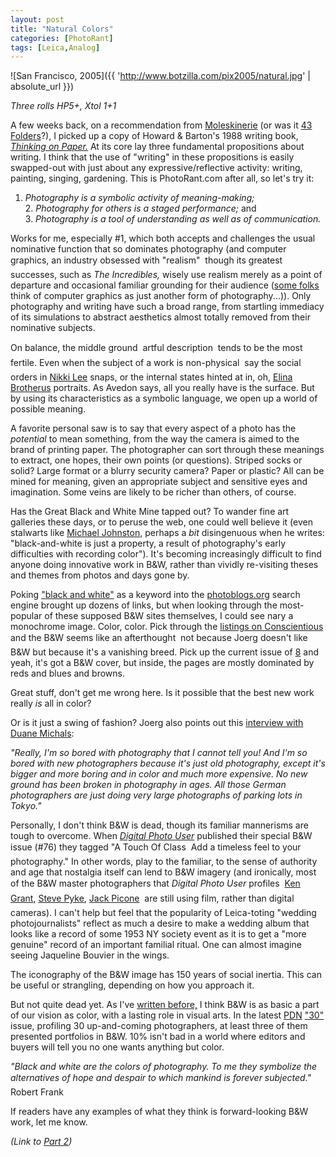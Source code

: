 ```yaml
---
layout: post
title: "Natural Colors"
categories: [PhotoRant]
tags: [Leica,Analog]
---
```



![San Francisco, 2005]({{ 'http://www.botzilla.com/pix2005/natural.jpg' | absolute_url }})


<i>Three rolls HP5+, Xtol 1+1</i>

A few weeks back, on a recommendation from <a href="http://www.moleskinerie.com/">Moleskinerie</a> (or was it <a href="http://www.43folders.com/">43 Folders</a>?), I picked up a copy of Howard & Barton's 1988 writing book, <a href="http://www.powells.com/cgi-bin/biblio?partner_id=25342&cgi=biblio&show=trade+paperback:0688077587:0688077587:4.95"><cite>Thinking on Paper.</cite></a> At its core lay three fundamental propositions about writing. I think that the use of "writing" in these propositions is easily swapped-out with just about any expressive/reflective activity: writing, painting, singing, gardening. This is PhotoRant.com after all, so let's try it:

<!--more-->
1. <i>Photography is a symbolic activity of meaning-making;</i><br />2. <i>Photography for others is a staged performance;</i> and<br />3. <i>Photography is a tool of understanding as well as of communication.</i>

Works for me, especially #1, which both accepts and challenges the usual nominative function that so dominates photography (and computer graphics, an industry obsessed with "realism" &#151; though its greatest successes, such as <i>The Incredibles,</i> wisely use realism merely as a point of departure and occasional familiar grounding for their audience (<a href="http://www.syabi.com/">some folks</a> think of computer graphics as just another form of photography...)). Only photography and writing have such a broad range, from startling immediacy of its simulations to abstract aesthetics almost totally removed from their nominative subjects.

On balance, the middle ground &#151; artful description &#151; tends to be the most fertile. Even when the subject of a work is non-physical &#151; say the social orders in <a href="http://www.tonkonow.com/lee.html">Nikki Lee</a> snaps, or the internal states hinted at in, oh, <a href="http://www.culturebase.net/artist.php?735">Elina Brotherus</a> portraits. As Avedon says, all you really have is the surface. But by using its characteristics as a symbolic language, we open up a world of possible meaning.

A favorite personal saw is to say that every aspect of a photo has the <i>potential</i> to mean something, from the way the camera is aimed to the brand of printing paper. The photographer can sort through these meanings to extract, one hopes, their own points (or questions). Striped socks or solid? Large format or a blurry security camera? Paper or plastic? All can be mined for meaning, given an appropriate subject and sensitive eyes and imagination. Some veins are likely to be richer than others, of course.

Has the Great Black and White Mine tapped out? To wander fine art galleries these days, or to peruse the web, one could well believe it (even stalwarts like <a href="http://www.luminous-landscape.com/columns/mj-dof-response.shtml">Michael Johnston,</a> perhaps a <i>bit</i> disingenuous when he writes: "black-and-white is just a property, a result of photography's early difficulties with recording color"). It's becoming increasingly difficult to find anyone doing innovative work in B&W, rather than vividly re-visiting theses and themes from photos and days gone by.

Poking <a href="http://www.photoblogs.org/search/?keyword=black+and+white">"black and white"</a> as a keyword into the <a href="http://www.photoblogs.org/">photoblogs.org</a> search engine brought up dozens of links, but when looking through the most-popular of these supposed B&W sites themselves, I could see nary a monochrome image. Color, color. Pick through the <a href="http://www.jmcolberg.com/weblog/archives/cat_contemporary_photographers.html">listings on Conscientious</a> and the B&W seems like an afterthought &#151; not because Joerg doesn't like B&W but because it's a vanishing breed. Pick up the current issue of <a href="http://www.foto8.com/">8</a> and yeah, it's got a B&W cover, but inside, the pages are mostly dominated by reds and blues and browns.

Great stuff, don't get me wrong here. Is it possible that the best new work really <i>is</i> all in color?

Or is it just a swing of fashion? Joerg also points out this <a href="http://www.pittsburghcitypaper.ws/scripts/printIt.cfm?ref=1889">interview with Duane Michals</a>:

<i>"Really, I'm so bored with photography that I cannot tell you! And I'm so bored with new photographers because it's just old photography, except it's bigger and more boring and in color and much more expensive. No new ground has been broken in photography in ages. All those German photographers are just doing very large photographs of parking lots in Tokyo."</i>

Personally, I don't think B&W is dead, though its familiar mannerisms are tough to overcome. When <a href="http://www.digitalphotouser.co.uk/"><cite>Digital Photo User</cite></a> published their special B&W issue (#76) they tagged "A Touch Of Class &#151; Add a timeless feel to your photography." In other words, play to the familiar, to the sense of authority and age that nostalgia itself can lend to B&W imagery (and ironically, most of the B&W master photographers that <cite>Digital Photo User</cite> profiles &#151; <a href="http://www.irish-photography.com/exhibitions/grant.html">Ken Grant</a>, <a href="http://www.pyke-eye.com/">Steve Pyke</a>, <a href="http://www.jackpicone.com">Jack Picone</a> &#151; are still using film, rather than digital cameras). I can't help but feel that the popularity of Leica-toting "wedding photojournalists" reflect as much a desire to make a wedding album that looks like a record of some 1953 NY society event as it is to get a "more genuine" record of an important familial ritual. One can almost imagine seeing Jaqueline Bouvier in the wings.

The iconography of the B&W image has 150 years of social inertia. This can be useful or strangling, depending on how you approach it.

But not quite dead yet. As I've <a href="{{ site.baseurl }}{% post_url 2003-09-15-Scotopic-Photo-Topic %}">written before,</a> I think B&W is as basic a part of our vision as color, with a lasting role in visual arts. In the latest <a href="http://www.pdnonline.com/">PDN</a> <a href="http://pdngallery.com/gallery/pdns30/2005/">"30"</a> issue, profiling 30 up-and-coming photographers, at least three of them presented portfolios in B&W. 10% isn't bad in a world where editors and buyers will tell you no one wants anything but color.

<i>"Black and white are the colors of photography. To me they symbolize the alternatives of hope and despair to which mankind is forever subjected."</i> &#151; Robert Frank

If readers have any examples of what they think is forward-looking B&W work, let me know.

<i>(Link to <a href="{{ site.baseurl }}{% post_url 2005-03-27-Natural-Colors-Part-2 %}">Part 2</a>)</i>
